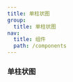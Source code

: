 ```yaml
---
title: 单柱状图
group:
  title: 单柱状图
nav:
  title: 组件
  path: /components
---
```


### 单柱状图

<code src="./demos/basic.tsx" />

<API/>
